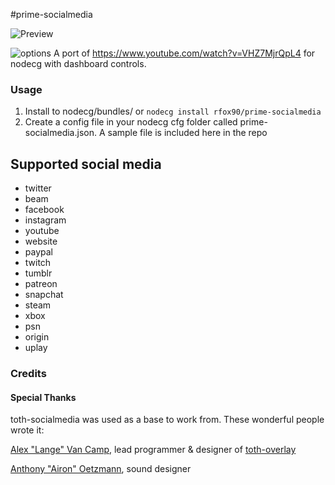 #prime-socialmedia

![Preview](http://i.ahref.co.uk/u/r/f.4C.gif)

![options](http://i.ahref.co.uk/u/r/v774.png)
A port of https://www.youtube.com/watch?v=VHZ7MjrQpL4 for nodecg with dashboard controls.

### Usage
1. Install to nodecg/bundles/ or ```nodecg install rfox90/prime-socialmedia```
2. Create a config file in your nodecg cfg folder called prime-socialmedia.json. A sample file is included here in the repo


## Supported social media
* twitter
* beam
* facebook
* instagram
* youtube
* website
* paypal
* twitch
* tumblr
* patreon
* snapchat
* steam
* xbox
* psn
* origin
* uplay



### Credits

#### Special Thanks

toth-socialmedia was used as a base to work from. These wonderful people wrote it:

[Alex "Lange" Van Camp](http://alexvan.camp), lead programmer & designer of [toth-overlay](https://github.com/Langeh/toth-overlay)

[Anthony "Airon" Oetzmann](http://aironaudio.weebly.com/), sound designer  
